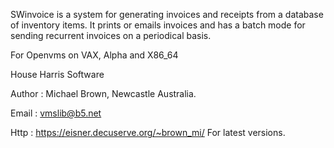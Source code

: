 SWinvoice is a system for generating invoices and receipts from a database
of inventory items. It prints or emails invoices and has a batch mode for
sending recurrent invoices on a periodical basis.


For Openvms on VAX, Alpha and X86_64

House Harris Software

Author : Michael Brown, Newcastle Australia.

Email  : vmslib@b5.net

Http   : https://eisner.decuserve.org/~brown_mi/ For latest versions.

